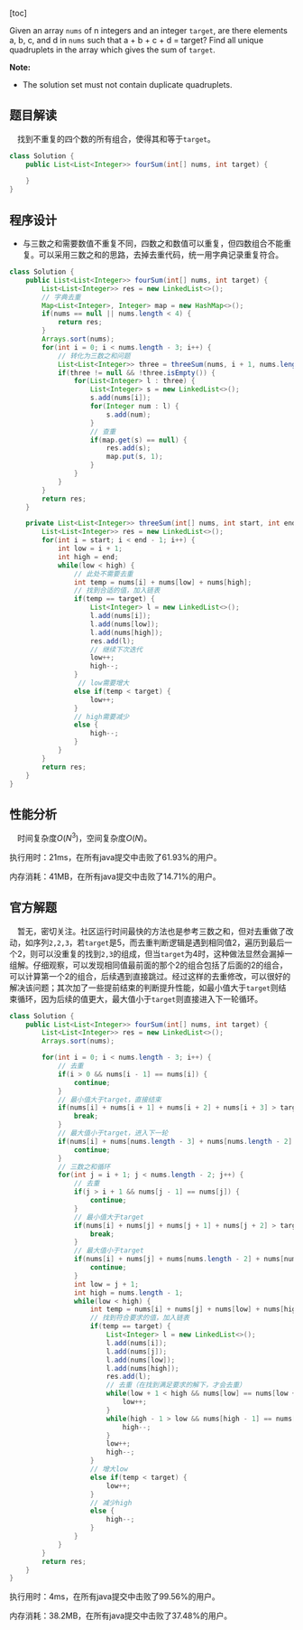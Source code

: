 [toc]

Given an array `nums` of n integers and an integer `target`, are there elements a, b, c, and d in `nums` such that a + b + c + d = target? Find all unique quadruplets in the array which gives the sum of `target`.



**Note:**

* The solution set must not contain duplicate quadruplets.



## 题目解读

&emsp;找到不重复的四个数的所有组合，使得其和等于`target`。

```java
class Solution {
    public List<List<Integer>> fourSum(int[] nums, int target) {
        
    }
}
```

## 程序设计

* 与三数之和需要数值不重复不同，四数之和数值可以重复，但四数组合不能重复。可以采用三数之和的思路，去掉去重代码，统一用字典记录重复符合。

```java
class Solution {
    public List<List<Integer>> fourSum(int[] nums, int target) {
        List<List<Integer>> res = new LinkedList<>();
        // 字典去重
        Map<List<Integer>, Integer> map = new HashMap<>();
        if(nums == null || nums.length < 4) {
            return res;
        }
        Arrays.sort(nums);
        for(int i = 0; i < nums.length - 3; i++) {
            // 转化为三数之和问题
            List<List<Integer>> three = threeSum(nums, i + 1, nums.length - 1, target - nums[i]);
            if(three != null && !three.isEmpty()) {
                for(List<Integer> l : three) {
                    List<Integer> s = new LinkedList<>();
                    s.add(nums[i]);
                    for(Integer num : l) {
                        s.add(num);
                    }
                    // 查重
                    if(map.get(s) == null) {
                        res.add(s);
                        map.put(s, 1);
                    }
                }
            }
        }
        return res;
    }

    private List<List<Integer>> threeSum(int[] nums, int start, int end, int target) {
        List<List<Integer>> res = new LinkedList<>();
        for(int i = start; i < end - 1; i++) {
            int low = i + 1;
            int high = end;
            while(low < high) {
                // 此处不需要去重
                int temp = nums[i] + nums[low] + nums[high];
                // 找到合适的值，加入链表
                if(temp == target) {
                    List<Integer> l = new LinkedList<>();
                    l.add(nums[i]);
                    l.add(nums[low]);
                    l.add(nums[high]);
                    res.add(l);
                    // 继续下次迭代
                    low++;
                    high--;
                } 
                 // low需要增大
                else if(temp < target) {
                    low++;
                } 
                // high需要减少
                else {
                    high--;
                }
            }
        }
        return res;
    }
}
```

## 性能分析

&emsp;时间复杂度$O(N^3)$，空间复杂度$O(N)$。

执行用时：21ms，在所有java提交中击败了61.93%的用户。

内存消耗：41MB，在所有java提交中击败了14.71%的用户。

## 官方解题

&emsp;暂无，密切关注。社区运行时间最快的方法也是参考三数之和，但对去重做了改动，如序列`2,2,3`，若`target`是5，而去重判断逻辑是遇到相同值2，遍历到最后一个2，则可以没重复的找到`2,3`的组成，但当`target`为4时，这种做法显然会漏掉一组解。仔细观察，可以发现相同值最前面的那个2的组合包括了后面的2的组合，可以计算第一个2的组合，后续遇到直接跳过。经过这样的去重修改，可以很好的解决该问题；其次加了一些提前结束的判断提升性能，如最小值大于`target`则结束循环，因为后续的值更大，最大值小于`target`则直接进入下一轮循环。

```java
class Solution {
    public List<List<Integer>> fourSum(int[] nums, int target) {
        List<List<Integer>> res = new LinkedList<>();
        Arrays.sort(nums);

        for(int i = 0; i < nums.length - 3; i++) {
            // 去重
            if(i > 0 && nums[i - 1] == nums[i]) {
                continue;
            }
            // 最小值大于target，直接结束
            if(nums[i] + nums[i + 1] + nums[i + 2] + nums[i + 3] > target) {
                break;
            }
            // 最大值小于target，进入下一轮
            if(nums[i] + nums[nums.length - 3] + nums[nums.length - 2] + nums[nums.length - 1] < target) {
                continue;
            }
            // 三数之和循环
            for(int j = i + 1; j < nums.length - 2; j++) {
                // 去重
                if(j > i + 1 && nums[j - 1] == nums[j]) {
                    continue;
                }
                // 最小值大于target
                if(nums[i] + nums[j] + nums[j + 1] + nums[j + 2] > target) {
                    break;
                }
                // 最大值小于target
                if(nums[i] + nums[j] + nums[nums.length - 2] + nums[nums.length - 1] < target) {
                    continue;
                }
                int low = j + 1;
                int high = nums.length - 1;
                while(low < high) {
                    int temp = nums[i] + nums[j] + nums[low] + nums[high] ;
                    // 找到符合要求的值，加入链表
                    if(temp == target) {
                        List<Integer> l = new LinkedList<>();
                        l.add(nums[i]);
                        l.add(nums[j]);
                        l.add(nums[low]);
                        l.add(nums[high]);
                        res.add(l);
                        // 去重（在找到满足要求的解下，才会去重）
                        while(low + 1 < high && nums[low] == nums[low + 1]) {
                            low++;
                        }
                        while(high - 1 > low && nums[high - 1] == nums[high]){
                            high--;
                        }
                        low++;
                        high--;
                    } 
                    // 增大low
                    else if(temp < target) {
                        low++;
                    }
                    // 减少high
                    else {
                        high--;
                    }
                }
            }
        }
        return res;
    }
}
```

执行用时：4ms，在所有java提交中击败了99.56%的用户。

内存消耗：38.2MB，在所有java提交中击败了37.48%的用户。